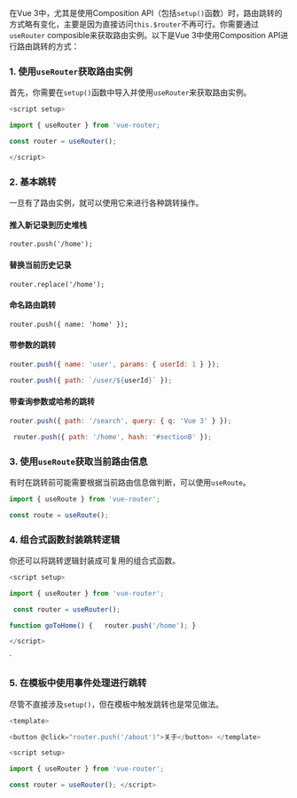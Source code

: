 在Vue 3中，尤其是使用Composition API（包括`setup()`函数）时，路由跳转的方式略有变化，主要是因为直接访问`this.$router`不再可行。你需要通过`useRouter` composible来获取路由实例。以下是Vue 3中使用Composition API进行路由跳转的方式：

### 1. 使用`useRouter`获取路由实例

首先，你需要在`setup()`函数中导入并使用`useRouter`来获取路由实例。



```js
<script setup> 

import { useRouter } from 'vue-router; 

const router = useRouter(); 

</script>

```

### 2. 基本跳转

一旦有了路由实例，就可以使用它来进行各种跳转操作。

#### 推入新记录到历史堆栈



`router.push('/home');`

#### 替换当前历史记录



`router.replace('/home');`

#### 命名路由跳转



`router.push({ name: 'home' });`

#### 带参数的跳转



```js
router.push({ name: 'user', params: { userId: 1 } }); 

router.push({ path: `/user/${userId}` });

```

#### 带查询参数或哈希的跳转



```js
router.push({ path: '/search', query: { q: 'Vue 3' } });

 router.push({ path: '/home', hash: '#sectionB' });

```

### 3. 使用`useRoute`获取当前路由信息

有时在跳转前可能需要根据当前路由信息做判断，可以使用`useRoute`。



```js
import { useRoute } from 'vue-router'; 

const route = useRoute();

```

### 4. 组合式函数封装跳转逻辑

你还可以将跳转逻辑封装成可复用的组合式函数。



```js
<script setup> 

import { useRouter } from 'vue-router';

 const router = useRouter(); 

function goToHome() {   router.push('/home'); }

</script> 

```

<template>   <button @click="goToHome">去首页</button> </template>`

### 5. 在模板中使用事件处理进行跳转

尽管不直接涉及`setup()`，但在模板中触发跳转也是常见做法。



```js
<template>   

<button @click="router.push('/about')">关于</button> </template> 

<script setup> 

import { useRouter } from 'vue-router'; 

const router = useRouter(); </script>

```


